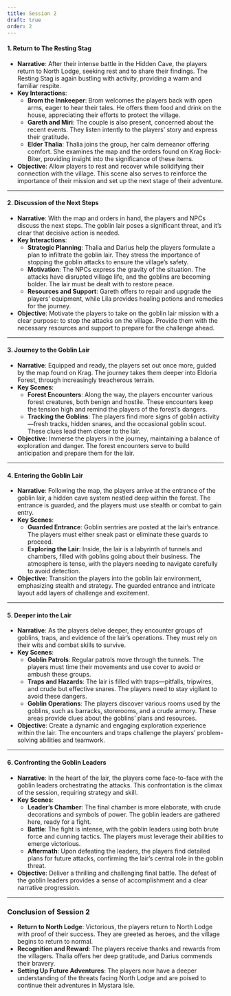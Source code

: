```yaml
---
title: Session 2
draft: true
order: 2
---
```


#### 1. Return to The Resting Stag
- **Narrative**: After their intense battle in the Hidden Cave, the players return to North Lodge, seeking rest and to share their findings. The Resting Stag is again bustling with activity, providing a warm and familiar respite.
- **Key Interactions**:
  - **Brom the Innkeeper**: Brom welcomes the players back with open arms, eager to hear their tales. He offers them food and drink on the house, appreciating their efforts to protect the village.
  - **Gareth and Miri**: The couple is also present, concerned about the recent events. They listen intently to the players’ story and express their gratitude.
  - **Elder Thalia**: Thalia joins the group, her calm demeanor offering comfort. She examines the map and the orders found on Krag Rock-Biter, providing insight into the significance of these items.
- **Objective**: Allow players to rest and recover while solidifying their connection with the village. This scene also serves to reinforce the importance of their mission and set up the next stage of their adventure.
---

#### 2. Discussion of the Next Steps
- **Narrative**: With the map and orders in hand, the players and NPCs discuss the next steps. The goblin lair poses a significant threat, and it’s clear that decisive action is needed.
- **Key Interactions**:
  - **Strategic Planning**: Thalia and Darius help the players formulate a plan to infiltrate the goblin lair. They stress the importance of stopping the goblin attacks to ensure the village’s safety.
  - **Motivation**: The NPCs express the gravity of the situation. The attacks have disrupted village life, and the goblins are becoming bolder. The lair must be dealt with to restore peace.
  - **Resources and Support**: Gareth offers to repair and upgrade the players’ equipment, while Lila provides healing potions and remedies for the journey.
- **Objective**: Motivate the players to take on the goblin lair mission with a clear purpose: to stop the attacks on the village. Provide them with the necessary resources and support to prepare for the challenge ahead.

---

#### 3. Journey to the Goblin Lair
- **Narrative**: Equipped and ready, the players set out once more, guided by the map found on Krag. The journey takes them deeper into Eldoria Forest, through increasingly treacherous terrain.
- **Key Scenes**:
  - **Forest Encounters**: Along the way, the players encounter various forest creatures, both benign and hostile. These encounters keep the tension high and remind the players of the forest’s dangers.
  - **Tracking the Goblins**: The players find more signs of goblin activity—fresh tracks, hidden snares, and the occasional goblin scout. These clues lead them closer to the lair.
- **Objective**: Immerse the players in the journey, maintaining a balance of exploration and danger. The forest encounters serve to build anticipation and prepare them for the lair.

---

#### 4. Entering the Goblin Lair
- **Narrative**: Following the map, the players arrive at the entrance of the goblin lair, a hidden cave system nestled deep within the forest. The entrance is guarded, and the players must use stealth or combat to gain entry.
- **Key Scenes**:
  - **Guarded Entrance**: Goblin sentries are posted at the lair’s entrance. The players must either sneak past or eliminate these guards to proceed.
  - **Exploring the Lair**: Inside, the lair is a labyrinth of tunnels and chambers, filled with goblins going about their business. The atmosphere is tense, with the players needing to navigate carefully to avoid detection.
- **Objective**: Transition the players into the goblin lair environment, emphasizing stealth and strategy. The guarded entrance and intricate layout add layers of challenge and excitement.

---

#### 5. Deeper into the Lair
- **Narrative**: As the players delve deeper, they encounter groups of goblins, traps, and evidence of the lair’s operations. They must rely on their wits and combat skills to survive.
- **Key Scenes**:
  - **Goblin Patrols**: Regular patrols move through the tunnels. The players must time their movements and use cover to avoid or ambush these groups.
  - **Traps and Hazards**: The lair is filled with traps—pitfalls, tripwires, and crude but effective snares. The players need to stay vigilant to avoid these dangers.
  - **Goblin Operations**: The players discover various rooms used by the goblins, such as barracks, storerooms, and a crude armory. These areas provide clues about the goblins’ plans and resources.
- **Objective**: Create a dynamic and engaging exploration experience within the lair. The encounters and traps challenge the players’ problem-solving abilities and teamwork.

---

#### 6. Confronting the Goblin Leaders
- **Narrative**: In the heart of the lair, the players come face-to-face with the goblin leaders orchestrating the attacks. This confrontation is the climax of the session, requiring strategy and skill.
- **Key Scenes**:
  - **Leader’s Chamber**: The final chamber is more elaborate, with crude decorations and symbols of power. The goblin leaders are gathered here, ready for a fight.
  - **Battle**: The fight is intense, with the goblin leaders using both brute force and cunning tactics. The players must leverage their abilities to emerge victorious.
  - **Aftermath**: Upon defeating the leaders, the players find detailed plans for future attacks, confirming the lair’s central role in the goblin threat.
- **Objective**: Deliver a thrilling and challenging final battle. The defeat of the goblin leaders provides a sense of accomplishment and a clear narrative progression.

---

### Conclusion of Session 2

- **Return to North Lodge**: Victorious, the players return to North Lodge with proof of their success. They are greeted as heroes, and the village begins to return to normal.
- **Recognition and Reward**: The players receive thanks and rewards from the villagers. Thalia offers her deep gratitude, and Darius commends their bravery.
- **Setting Up Future Adventures**: The players now have a deeper understanding of the threats facing North Lodge and are poised to continue their adventures in Mystara Isle.
